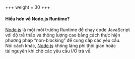 +++
weight = 30
+++

#### Hiểu hơn về Node.js Runtime?

[Node.js](https://nodejs.org) là một môi trường Runtime để chạy code JavaScript<br>
với độ trễ thấp và thông lượng cao bằng cách thực hiện<br>
phương pháp “non-blocking” để cung cấp các yêu cầu.<br>
Nói cách khác, [Node.js](https://nodejs.org) không lãng phí thời gian hoặc<br>
tài nguyên khi chờ các yêu cầu I/O trả về.